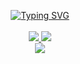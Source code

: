 <p align="center">

<a href="https://github.com/Drarlian">
<img src="https://readme-typing-svg.demolab.com?font=Fira+Code&duration=4000&pause=200&multiline=true&width=630&height=115&lines=Witor+Oliveira;Developer+%7C+Student+%7C+Computer Engineer;React+%7C+TypeScript+%7C+Web Developer;Python+%7C+Automation+%7C+Data Analysis" alt="Typing SVG" />
</a>
  
<br/>
<br/>

<a href="https://www.linkedin.com/in/witoroliveira/">
<img src="https://img.shields.io/badge/-Linkedin-blue?style=flat-square&logo=linkedin"> 
</a>
<a href="mailto:witoredson@gmail.com">
<img src="https://img.shields.io/badge/-Email-red?style=flat-square&logo=gmail&logoColor=white">
</a>

<br/>

<a href="https://github.com/Drarlian">
  <img src="https://github-stats-alpha.vercel.app/api?username=Drarlian&cc=22272e&tc=37BCF6&ic=fff&bc=0000">
</a>
<p>


<!-- 
### Hi there 👋
<img src="https://img.shields.io/badge/-Linkedin-blue?style=flat-square&logo=linkedin"> 
-->

<!--
**Drarlian/Drarlian** is a ✨ _special_ ✨ repository because its `README.md` (this file) appears on your GitHub profile.

Here are some ideas to get you started:

- 🔭 I’m currently working on ...
- 🌱 I’m currently learning ...
- 👯 I’m looking to collaborate on ...
- 🤔 I’m looking for help with ...
- 💬 Ask me about ...
- 📫 How to reach me: ...
- 😄 Pronouns: ...
- ⚡ Fun fact: ...
-->
